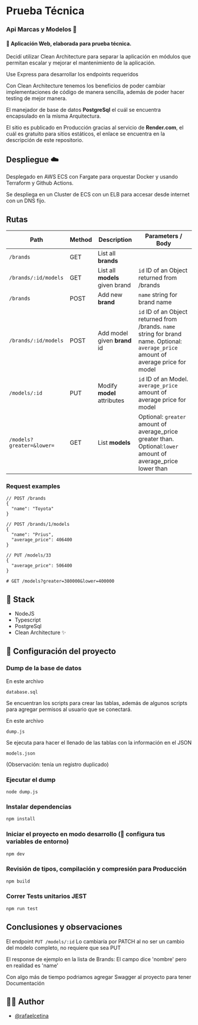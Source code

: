 # Prueba Técnica

### Api Marcas y Modelos 🎉

#### 📱 Aplicación Web, elaborada para prueba técnica.

Decidí utilizar Clean Architecture para separar la aplicación en módulos que permitan escalar y mejorar el mantenimiento de la aplicación.

Use Express para desarrollar los endpoints requeridos

Con Clean Architecture tenemos los beneficios de poder cambiar implementaciones de código de manera sencilla, además de poder hacer testing de mejor manera.

El manejador de base de datos <b>PostgreSql</b> el cuál se encuentra encapsulado en la misma Arquitectura.

El sitio es publicado en Producción gracias al servicio de <b>Render.com</b>, el cuál es gratuito para sitios estáticos, el enlace se encuentra en la descripción de este repositorio.

## Despliegue ☁️
Desplegado en AWS ECS con Fargate para orquestar Docker y usando Terraform y Github Actions.

Se despliega en un Cluster de ECS con un ELB para accesar desde internet con un DNS fijo.

## Rutas

| Path | Method | Description | Parameters / Body
| --- | --- | --- | --- |
| `/brands` | GET | List all **brands** |
| `/brands/:id/models` | GET | List all **models** given brand | `id` ID of an Object returned from /brands |
| `/brands` | POST | Add new **brand** | `name` string for brand name |
| `/brands/:id/models` | POST | Add model given **brand** id | `id` ID of an Object returned from /brands. `name` string for brand name. Optional: `average_price` amount of average price for model|
| `/models/:id` | PUT | Modify **model** attributes | `id` ID of an Model. `average_price` amount of average price for model|
| `/models?greater=&lower=` | GET | List **models** | Optional: `greater` amount of average_price greater than. Optional:`lower` amount of average_price lower than |


### Request examples

```jsonc
// POST /brands
{
  "name": "Toyota"
}
```

```jsonc
// POST /brands/1/models
{
  "name": "Prius",
  "average_price": 406400
}
```

```jsonc
// PUT /models/33
{
  "average_price": 506400
}
```
` # GET /models?greater=380000&lower=400000 `



## 📄 Stack

- NodeJS
- Typescript
- PostgreSql
- Clean Architecture ✨

## 👷 Configuración del proyecto

### Dump de la base de datos

En este archivo

`database.sql`

Se encuentran los scripts para crear las tablas, además de algunos scripts para agregar permisos al usuario que se conectará.

En este archivo

`dump.js`

Se ejecuta para hacer el llenado de las tablas con la información en el JSON

`models.json`

(Observación: tenía un registro duplicado)

### Ejecutar el dump

`
node dump.js
`

### Instalar dependencias

```sh
npm install
```

### Iniciar el proyecto en modo desarrollo (🧐 configura tus variables de entorno)

```sh
npm dev
```

### Revisión de tipos, compilación y compresión para Producción

```sh
npm build
```

### Correr Tests unitarios JEST

```sh
npm run test
```

## Conclusiones y observaciones
El endpoint
`
PUT /models/:id
`
Lo cambiaría por PATCH al no ser un cambio del modelo completo, no requiere que sea PUT

El response de ejemplo en la lista de Brands: El campo dice 'nombre' pero en realidad es 'name'


Con algo más de tiempo podriamos agregar Swagger al proyecto para tener Documentación

## 🧑‍💻 Author

- [@rafaelcetina](https://www.github.com/rafalcetina)
